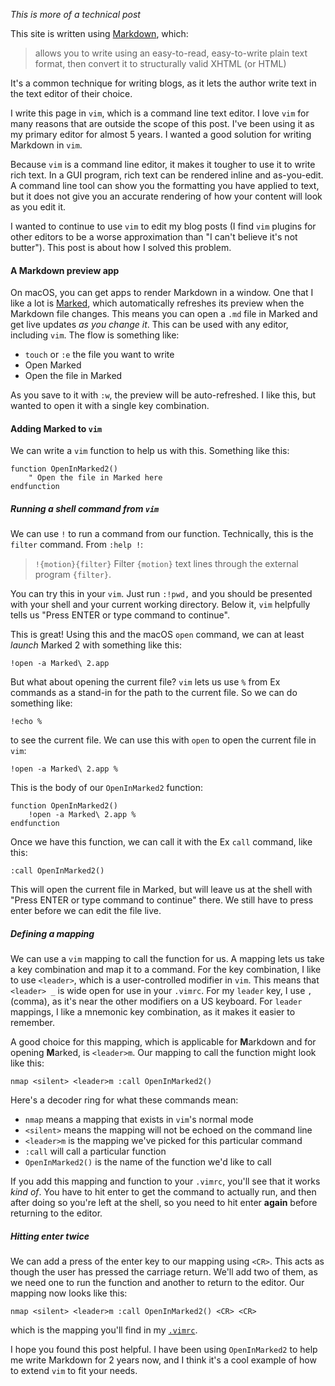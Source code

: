 
<!--
Live Markdown previews from vim
20190106 12:07
-->

*This is more of a technical post*

This site is written using [Markdown](https://daringfireball.net/projects/markdown/), which:

> allows you to write using an easy-to-read, easy-to-write plain text format, then convert it to structurally valid XHTML (or HTML)

It's a common technique for writing blogs, as it lets the author write text in the text editor of their choice.

I write this page in `vim`, which is a command line text editor. I love `vim` for many reasons that are outside the scope of this post. I've been using it as my primary editor for almost 5 years. I wanted a good solution for writing Markdown in `vim`.

Because `vim` is a command line editor, it makes it tougher to use it to write rich text. In a GUI program, rich text can be rendered inline and as-you-edit. A command line tool can show you the formatting you have applied to text, but it does not give you an accurate rendering of how your content will look as you edit it.

I wanted to continue to use `vim` to edit my blog posts (I find `vim` plugins for other editors to be a worse approximation than "I can't believe it's not butter"). This post is about how I solved this problem.

#### A Markdown preview app

On macOS, you can get apps to render Markdown in a window. One that I like a lot is [Marked](http://marked2app.com), which automatically refreshes its preview when the Markdown file changes. This means you can open a `.md` file in Marked and get live updates *as you change it*. This can be used with any editor, including `vim`. The flow is something like:

- `touch` or `:e` the file you want to write
- Open Marked
- Open the file in Marked

As you save to it with `:w`, the preview will be auto-refreshed. I like this, but wanted to open it with a single key combination.

#### Adding Marked to `vim`

We can write a `vim` function to help us with this. Something like this:

    function OpenInMarked2()
        " Open the file in Marked here
    endfunction

##### Running a shell command from `vim`

We can use `!` to run a command from our function. Technically, this is the `filter` command. From `:help !`:

> `!{motion}{filter}` Filter `{motion}` text lines through the external program `{filter}`.

You can try this in your `vim`. Just run `:!pwd,` and you should be presented with your shell and your current working directory. Below it, `vim` helpfully tells us "Press ENTER or type command to continue".

This is great! Using this and the macOS `open` command, we can at least *launch* Marked 2 with something like this:

    !open -a Marked\ 2.app

But what about opening the current file? `vim` lets us use `%` from Ex commands as a stand-in for the path to the current file. So we can do something like:

    !echo %

to see the current file. We can use this with `open` to open the current file in `vim`:

    !open -a Marked\ 2.app %

This is the body of our `OpenInMarked2` function:

    function OpenInMarked2()
        !open -a Marked\ 2.app %
    endfunction

Once we have this function, we can call it with the Ex `call` command, like this:

    :call OpenInMarked2()

This will open the current file in Marked, but will leave us at the shell with "Press ENTER or type command to continue" there. We still have to press enter before we can edit the file live.

##### Defining a mapping

We can use a `vim` mapping to call the function for us. A mapping lets us take a key combination and map it to a command. For the key combination, I like to use `<leader>`, which is a user-controlled modifier in `vim`. This means that `<leader> _` is wide open for use in your `.vimrc`. For my `leader` key, I use `,` (comma), as it's near the other modifiers on a US keyboard. For `leader` mappings, I like a mnemonic key combination, as it makes it easier to remember.

A good choice for this mapping, which is applicable for **M**arkdown and for opening **M**arked, is `<leader>m`. Our mapping to call the function might look like this:

    nmap <silent> <leader>m :call OpenInMarked2()

Here's a decoder ring for what these commands mean:

- `nmap` means a mapping that exists in `vim`'s normal mode
- `<silent>` means the mapping will not be echoed on the command line
- `<leader>m` is the mapping we've picked for this particular command
- `:call` will call a particular function
- `OpenInMarked2()` is the name of the function we'd like to call

If you add this mapping and function to your `.vimrc`, you'll see that it works *kind of*. You have to hit enter to get the command to actually run, and then after doing so you're left at the shell, so you need to hit enter **again** before returning to the editor.

##### Hitting enter twice

We can add a press of the enter key to our mapping using `<CR>`. This acts as though the user has pressed the carriage return. We'll add two of them, as we need one to run the function and another to return to the editor. Our mapping now looks like this:

    nmap <silent> <leader>m :call OpenInMarked2() <CR> <CR>

which is the mapping you'll find in my [`.vimrc`](https://github.com/peterhajas/dotfiles/blob/master/vim/.vimrc).

I hope you found this post helpful. I have been using `OpenInMarked2` to help me write Markdown for 2 years now, and I think it's a cool example of how to extend `vim` to fit your needs.

